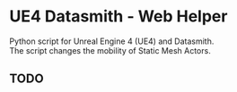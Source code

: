 # UE4 Datasmith - Web Helper
Python script for Unreal Engine 4 (UE4) and Datasmith.</br>
The script changes the mobility of Static Mesh Actors.

## TODO
